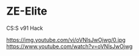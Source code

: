 # ZE-Elite
CS:S  v91 Hack

https://img.youtube.com/vi/oVNlsJwOjwg/0.jpg https://www.youtube.com/watch?v=oVNlsJwOjwg

